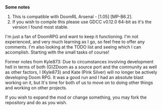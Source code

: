 **Some notes**

1. This is compatible with DoomRL Arsenal - [1.05] [MP-B6.2].
2. If you wish to compile this please use GDCC v0.12.0 64-bit as it's the version I found most stable.

I'm just a fan of DoomRPG and want to keep it functioning. I'm not experienced, and very much learning as I go, so feel free to offer any comments. I'm also looking at the TODO list and seeing which I can accomplish. Starting with the small tasks of course!

Former notes from Kyle873:
Due to circumstances involving development hell in terms of both (G)ZDoom as a source port and the community as well as other factors, I (Kyle873) and Kate (Pink Silver) will no longer be actively developing Doom RPG. It was a good run and I had an absolute blast working on it, but It's time for both of us to move on to doing other things and working on other projects.

If you wish to expand the mod or change something, you may fork the repository and do as you wish.
